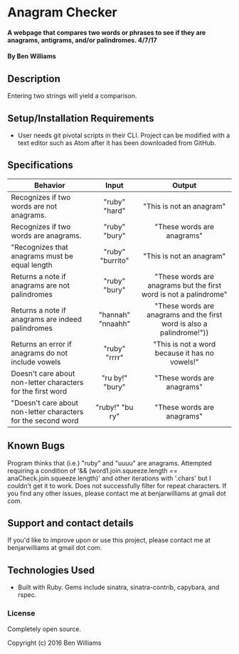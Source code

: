 # Anagram Checker

#### A webpage that compares two words or phrases to see if they are anagrams, antigrams, and/or palindromes. 4/7/17

#### By Ben Williams

## Description

Entering two strings will yield a comparison.

## Setup/Installation Requirements
* User needs git pivotal scripts in their CLI. Project can be modified with a text editor such as Atom after it has been downloaded from GitHub.

## Specifications
| Behavior | Input | Output |
|----------|:-----:|:------:|
| Recognizes if two words are not anagrams. | "ruby" "hard" | "This is not an anagram" |
| Recognizes if two words are anagrams. | "ruby" "bury" | "These words are anagrams" |
| "Recognizes that anagrams must be equal length | "ruby" "burrito" | "This is not an anagram" |
| Returns a note if anagrams are not palindromes | "ruby" "bury" | "These words are anagrams but the first word is not a palindrome" |
| Returns a note if anagrams are indeed palindromes | "hannah" "nnaahh" | "These words are anagrams and the first word is also a palindrome!"))
| Returns an error if anagrams do not include vowels | "ruby" "rrrr" | "This is not a word because it has no vowels!" |
| Doesn't care about non-letter characters for the first word | "ru by!" "bury" | "These words are anagrams" |
| "Doesn't care about non-letter characters for the second word | "ruby!" "bu ry" | "These words are anagrams" |

## Known Bugs

Program thinks that (i.e.) "ruby" and "uuuu" are anagrams. Attempted requiring a condition of '&& (word1.join.squeeze.length == anaCheck.join.squeeze.length)' and other iterations with '.chars' but I couldn't get it to work. Does not successfully filter for repeat characters. If you find any other issues, please contact me at benjarwilliams at gmail dot com.

## Support and contact details

If you'd like to improve upon or use this project, please contact me at benjarwilliams at gmail dot com.

## Technologies Used

* Built with Ruby. Gems include sinatra, sinatra-contrib, capybara, and rspec.

### License

Completely open source.

Copyright (c) 2016 Ben Williams
